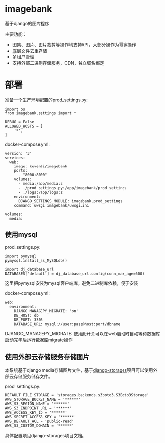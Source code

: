 # imagebank 
基于django的图库程序

主要功能：
* 图集、图片、图片裁剪等操作均支持API，大部分操作为幂等操作
* 底层文件去重存储
* 多租户管理
* 支持外部二进制存储服务，CDN，独立域名绑定


# 部署
准备一个生产环境配置的prod_settings.py:

    import os
    from imagebank.settings import *

    DEBUG = False
    ALLOWED_HOSTS = [
        '*',
    ]

docker-compose.yml:

    version: '3'
    services:
      web:
        image: kevenli/imagebank
        ports:
          - "8000:8000"
        volumes:
          - media:/app/media:z
          - ./prod_settings.py:/app/imagebank/prod_settings
          - ./logs:/app/logs:z
        environment:
          DJANGO_SETTINGS_MODULE: imagebank.prod_settings
        command: uwsgi imagebank/uwsgi.ini
    
    volumes:
      media:

## 使用mysql

prod_settings.py:

    import pymysql
    pymysql.install_as_MySQLdb()

    import dj_database_url
    DATABASES['default'] = dj_database_url.config(conn_max_age=600)

这里把pymysql安装为mysql客户端库，避免二进制库依赖，便于安装

docker-compose.yml:

    web:
      environment:
        DJANGO_MANAGEPY_MIGRATE: 'on'
        DB_HOST: db
        DB_PORT: 3306
        DATABASE_URL: mysql://user:pass@host:port/dbname

DJANGO_MANAGEPY_MIGRATE: 使用此开关可以在web启动时自动等待数据库启动完毕后运行数据库migrate操作

## 使用外部云存储服务存储图片

本系统基于django media存储图片文件，基于[django-storages](https://django-storages.readthedocs.io/en/latest/)项目可以使用外部云存储服务储存文件。

prod_settings.py:

    DEFAULT_FILE_STORAGE = 'storages.backends.s3boto3.S3Boto3Storage'
    AWS_STORAGE_BUCKET_NAME = '******'
    AWS_S3_REGION_NAME = '******'
    AWS_S3_ENDPOINT_URL = '******'
    AWS_ACCESS_KEY_ID = '******'
    AWS_SECRET_ACCESS_KEY = '******'
    AWS_DEFAULT_ACL = 'public-read'
    AWS_S3_CUSTOM_DOMAIN = '******'

具体配置项见django-storages项目文档。
